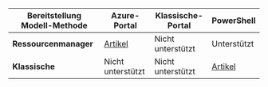 |**Bereitstellung Modell-Methode**| **Azure-Portal** | **Klassische-Portal** | **PowerShell**|
|---|---|---|---|
| **Ressourcenmanager**      |[Artikel](vpn-gateway-howto-multi-site-to-site-resource-manager-portal.md)| Nicht unterstützt | Unterstützt|
| **Klassische** | Nicht unterstützt | Nicht unterstützt | [Artikel](vpn-gateway-multi-site.md) | 
 